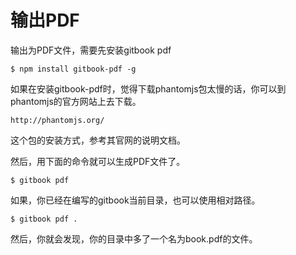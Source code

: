 # 输出PDF

输出为PDF文件，需要先安装gitbook pdf
```
$ npm install gitbook-pdf -g
```

如果在安装gitbook-pdf时，觉得下载phantomjs包太慢的话，你可以到phantomjs的官方网站上去下载。
```
http://phantomjs.org/
```

这个包的安装方式，参考其官网的说明文档。

然后，用下面的命令就可以生成PDF文件了。
```
$ gitbook pdf
```

如果，你已经在编写的gitbook当前目录，也可以使用相对路径。
```
$ gitbook pdf .
```

然后，你就会发现，你的目录中多了一个名为book.pdf的文件。